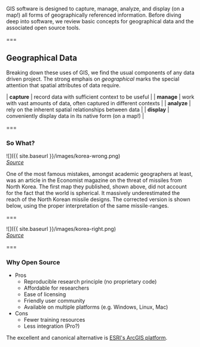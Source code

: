 ---
---

GIS software is designed to capture, manage, analyze, and display (on a map!) all forms of geographically referenced information. Before diving deep into software, we review basic concepts for geographical data and the associated open source tools.

===

## Geographical Data

Breaking down these uses of GIS, we find the usual components of any data driven project. The strong emphais on *geographical* marks the special attention that spatial attributes of data require.

| **capture** | record data with sufficient context to be useful                     |
| **manage**  | work with vast amounts of data, often captured in different contexts |
| **analyze** | rely on the inherent spatial relationships between data              |
| **display** | conveniently display data in its native form (on a map!)             |

===

### So What?

![]({{ site.baseurl }}/images/korea-wrong.png)  
*[Source][korea]*

<aside class="notes">
One of the most famous mistakes, amongst academic geographers at least, was an article in the Economist magazine on the threat of missiles from North Korea.
The first map they published, shown above, did not account for the fact that the world is spherical.
It massively underestimated the reach of the North Korean missile designs.
The corrected version is shown below, using the proper interpretation of the same missile-ranges.
</aside>

===

![]({{ site.baseurl }}/images/korea-right.png)  
*[Source][korea]*

[korea]: http://spatial.ly/2011/01/geographical-mistakes-keeping-geographers-busy/

===

### Why Open Source

- Pros
  - Reproducible research principle (no proprietary code)
  - Affordable for researchers
  - Ease of licensing
  - Friendly user community
  - Available on multiple platforms (e.g. Windows, Linux, Mac)
- Cons
  - Fewer training resources
  - Less integration (Pro?)

The excellent and canonical alternative is [ESRI's ArcGIS platform](http://www.esri.com/software/arcgis).
